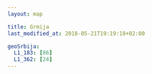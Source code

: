 ```yaml
---
layout: map

title: Grmija
last_modified_at: 2018-05-21T19:19:18+02:00

geoSrbija:
  L1_183: [86]
  L1_362: [24]
---
```

